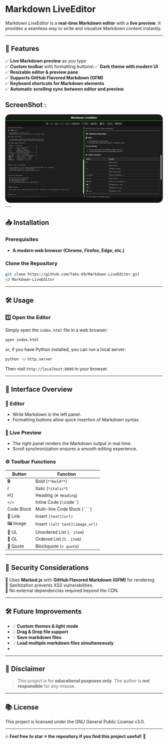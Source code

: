 # Markdown LiveEditor

Markdown LiveEditor is a **real-time Markdown editor** with a **live preview**. It provides a seamless way to write and visualize Markdown content instantly.

---

## 🚀 Features

✅ **Live Markdown preview** as you type\
✅ **Custom toolbar** with formatting buttons\ 
✅ **Dark theme with modern UI**\
✅ **Resizable editor & preview pane**\
✅ **Supports GitHub Flavored Markdown (GFM)**\
✅ **Keyboard shortcuts for Markdown elements**\
✅ **Automatic scrolling sync between editor and preview**

## ScreenShot : 
<img src="https://raw.githubusercontent.com/Taks-69/Markdown-LiveEditor/main/screen.png" width="900" style="border-radius: 15px;">
---

## 📥 Installation

### **Prerequisites**

- **A modern web browser (Chrome, Firefox, Edge, etc.)**

### **Clone the Repository**

```bash
git clone https://github.com/Taks-69/Markdown-LiveEditor.git
cd Markdown-LiveEditor
```

---

## 🛠 Usage

### **1️⃣ Open the Editor**

Simply open the `index.html` file in a web browser:

```bash
open index.html
```

or, if you have Python installed, you can run a local server:

```bash
python -m http.server
```

Then visit `http://localhost:8000` in your browser.

---

## 🎨 Interface Overview

### **📝 Editor**

- Write Markdown in the left panel.
- Formatting buttons allow quick insertion of Markdown syntax.

### **👀 Live Preview**

- The right panel renders the Markdown output in real time.
- Scroll synchronization ensures a smooth editing experience.

### **⚙️ Toolbar Functions**

| Button     | Function                        |
| ---------- | ------------------------------- |
| **B**      | Bold (`**bold**`)               |
| *I*        | Italic (`*italic*`)             |
| H1         | Heading (`# Heading`)           |
| `</>`      | Inline Code (`\`code\`\`)       |
| Code Block | Multi-line Code Block (` ``` `) |
| 🔗 Link    | Insert `[text](url)`            |
| 🖼 Image   | Insert `![alt text](image_url)` |
| 📑 UL      | Unordered List (`- item`)       |
| 🔢 OL      | Ordered List (`1. item`)        |
| 💬 Quote   | Blockquote (`> quote`)          |

---

## 🔐 Security Considerations

🔹 Uses **Marked.js** with **GitHub Flavored Markdown (GFM)** for rendering.\
🔹 Sanitization prevents XSS vulnerabilities.\
🔹 No external dependencies required beyond the CDN.

---

## 🛠 Future Improvements

- 💡 **Custom themes & light mode**
- 💡 **Drag & Drop file support**
- 💡 **Save markdown files**
- 💡 **Load multiple markdown files simultaneously**
- 
---

## 📜 Disclaimer

> This project is for **educational purposes only**. The author is **not responsible** for any misuse.

---

## 📚 License

This project is licensed under the GNU General Public License v3.0.

---

🔥 **Feel free to star ⭐ the repository if you find this project useful!** 🚀
